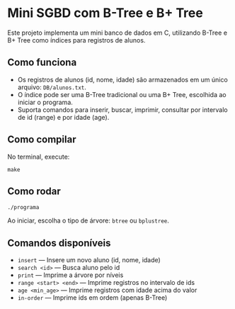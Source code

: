 # Mini SGBD com B-Tree e B+ Tree

Este projeto implementa um mini banco de dados em C, utilizando B-Tree e B+ Tree como índices para registros de alunos.

## Como funciona

- Os registros de alunos (id, nome, idade) são armazenados em um único arquivo: `DB/alunos.txt`.
- O índice pode ser uma B-Tree tradicional ou uma B+ Tree, escolhida ao iniciar o programa.
- Suporta comandos para inserir, buscar, imprimir, consultar por intervalo de id (range) e por idade (age).

## Como compilar

No terminal, execute:

```
make
```

## Como rodar

```
./programa
```
Ao iniciar, escolha o tipo de árvore: `btree` ou `bplustree`.

## Comandos disponíveis

- `insert` — Insere um novo aluno (id, nome, idade)
- `search <id>` — Busca aluno pelo id
- `print` — Imprime a árvore por níveis
- `range <start> <end>` — Imprime registros no intervalo de ids
- `age <min_age>` — Imprime registros com idade acima do valor
- `in-order` — Imprime ids em ordem (apenas B-Tree)

